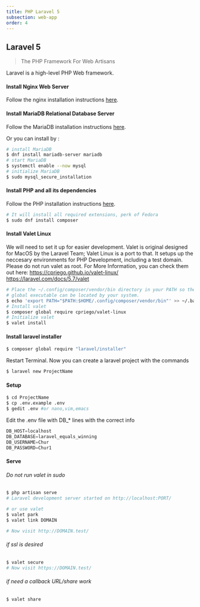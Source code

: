 ```yaml
---
title: PHP Laravel 5
subsection: web-app
order: 4
---
```


## Laravel 5
> The PHP Framework For Web Artisans

Laravel is a high-level PHP Web framework.

#### Install Nginx Web Server
Follow the nginx installation instructions [here](/start/sw/web-app/nginx.html).


#### Install MariaDB Relational Database Server
Follow the MariaDB installation instructions [here](/tech/database/mariadb/about.html).

Or you can install by : 
```bash
# install MariaDB
$ dnf install mariadb-server mariadb
# start MariaDB
$ systemctl enable --now mysql
# initialize MariaDB
$ sudo mysql_secure_installation
```

#### Install PHP and all its dependencies
Follow the PHP installation instructions [here](/tech/languages/php/php-installation.html).

```bash
# It will install all required extensions, perk of Fedora
$ sudo dnf install composer
```

#### Install Valet Linux
We will need to set it up for easier development. Valet is original designed for MacOS by the Laravel Team; Valet Linux is a port to that. It setups up the neccesary environments for PHP Development, including a test domain. Please do not run valet as root. 
For More Information, you can check them out here: 
https://cpriego.github.io/valet-linux/ 
https://laravel.com/docs/5.7/valet

```bash
# Place the ~/.config/composer/vendor/bin directory in your PATH so the composer 
# global executable can be located by your system.
$ echo 'export PATH="$PATH:$HOME/.config/composer/vendor/bin"' >> ~/.bashrc
# Install valet 
$ composer global require cpriego/valet-linux
# Initialize valet
$ valet install
```

#### Install laravel installer

```bash
$ composer global require "laravel/installer"
```

Restart Terminal. Now you can create a laravel project with the commands 

```bash
$ laravel new ProjectName
```

#### Setup

```bash
$ cd ProjectName
$ cp .env.example .env
$ gedit .env #or nano,vim,emacs
```

Edit the .env file with DB_* lines with the correct info

```javascript
DB_HOST=localhost
DB_DATABASE=laravel_equals_winning
DB_USERNAME=Chur
DB_PASSWORD=Chur1
```

#### Serve

###### Do not run valet in sudo
```bash
$ php artisan serve
# Laravel development server started on http://localhost:PORT/

# or use valet
$ valet park
$ valet link DOMAIN

# Now visit http://DOMAIN.test/
```

###### if ssl is desired

```bash
$ valet secure
# Now visit https://DOMAIN.test/

```

###### if need a callback URL/share work
```bash
$ valet share
```


